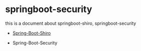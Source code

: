 # springboot-security
this is a document about springboot-shiro, springboot-security

+ [Spring-Boot-Shiro](./shiro/shiro.md)

+ Spring-Boot-Security